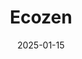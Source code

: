 ---  
layout: startup_page  
title: "Ecozen"  
id: "ecozensolutions.com"  
permalink: "/ecozenecozensolutions.com01152025/"  
website: "https://www.ecozensolutions.com/"  
funding_round: "Debt"  
funding_amount: "$23M"  
investors: "responsAbility Investments AG, Northern Arc Capital Limited, Maanaveeya Development & Finance Private Limited"  
about: "Ecozen develops and provides advanced technology solutions for agriculture, focusing on solar-powered irrigation systems and cold storage units. Their flagship products, Ecotron and Ecofrost, aim to enhance farmer productivity and reduce post-harvest losses. The company serves over a million farmers."  
markets: "Agriculture, Climate Technology, Renewables & Environment, AgTech, CleanTech, Energy"  
hq: "Nagpur, Maharashtra, India"  
founded_year: "2010"  
linkedin: "https://www.linkedin.com/company/ecozen-solutions"  
twitter: "https://twitter.com/ecozensolutions"  
instagram: ""  
facebook: "https://www.facebook.com/ecozensolutions"  
crunchbase: "https://www.crunchbase.com/organization/ecozen-solutions"  
pitchbook: "https://pitchbook.com/profiles/company/60863-59"  

date_display: "15-Jan-2025"  
date: "2025-01-15"

# SEO Optimization  
meta_title: "Ecozen - Debt Funding ($23M)"  
meta_description: "Ecozen, Ecozen develops and provides advanced technology solutions for agriculture, focusing on solar-powered irrigation systems and cold storage units. Their..."  
meta_keywords: "Ecozen, Agriculture, Climate Technology, Renewables & Environment, AgTech, CleanTech, Energy, Debt funding"  
canonical_url: "https://startup.projectstartups.com/ecozenecozensolutions.com01152025/"  
---